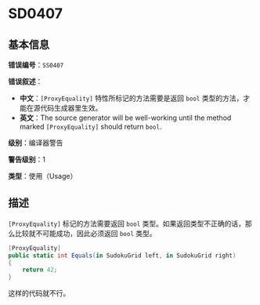 ﻿# SD0407
## 基本信息

**错误编号**：`SS0407`

**错误叙述**：

* **中文**：`[ProxyEquality]` 特性所标记的方法需要是返回 `bool` 类型的方法，才能在源代码生成器里生效。
* **英文**：The source generator will be well-working until the method marked `[ProxyEquality]` should return `bool`.

**级别**：编译器警告

**警告级别**：1

**类型**：使用（Usage）

## 描述

`[ProxyEquality]` 标记的方法需要返回 `bool` 类型。如果返回类型不正确的话，那么比较就不可能成功，因此必须返回 `bool` 类型。

```csharp
[ProxyEquality]
public static int Equals(in SudokuGrid left, in SudokuGrid right)
{
    return 42;
}
```

这样的代码就不行。
